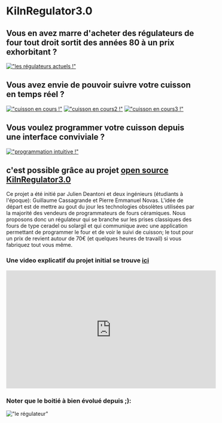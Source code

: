 # KilnRegulator3.0

## Vous en avez marre d'acheter des régulateurs de four tout droit sortit des années 80 à un prix exhorbitant ? 
[!["les régulateurs actuels !"](./picts/NoMoreOldKilnRegulator_small.jpg)](./picts/NoMoreOldKilnRegulator.jpg)
## Vous avez envie de pouvoir suivre votre cuisson en temps réel ?
[!["cuisson en cours !"](./picts/cuissonEnCours_small.jpeg)](./picts/cuissonEnCours.jpeg)
[!["cuisson en cours2 !"](./picts/cuissonEnCours2_small.jpeg)](./picts/cuissonEnCours2.jpeg)
[!["cuisson en cours3 !"](./picts/cuisson1_small.jpeg)](./picts/cuisson1.jpeg)
## Vous voulez programmer votre cuisson depuis une interface conviviale ?
[!["programmation intuitive !"](./picts/progModified_small.jpeg)](./picts/progModified.jpeg)

## c'est possible grâce au projet [open source KilnRegulator3.0](https://github.com/jdeantoni/KilnRegulator3.0)

Ce projet a été initié par Julien Deantoni et deux ingénieurs (étudiants à l'époque): Guillaume Cassagrande et Pierre Emmanuel Novas.
L'idée de départ est de mettre au gout du jour les technologies obsolètes utilisées par la majorité des vendeurs de programmateurs de fours céramiques. Nous proposons donc un régulateur qui se branche sur les prises classiques des fours de type ceradel ou solargil et qui communique avec une application permettant de programmer le four et de voir le suivi de cuisson; le tout pour un prix de revient autour de 70€ (et quelques heures de travail) si vous fabriquez tout vous même.


### Une video explicatif du projet initial se trouve [ici](https://youtu.be/vaViCxbbG_A)
<iframe width="560" height="315" src="https://www.youtube.com/embed/vaViCxbbG_A" frameborder="0" allow="autoplay; encrypted-media" allowfullscreen></iframe>



### Noter que le boitié à bien évolué depuis ;):


!["le régulateur"](picts/regulator_v0.9_small.jpg)
